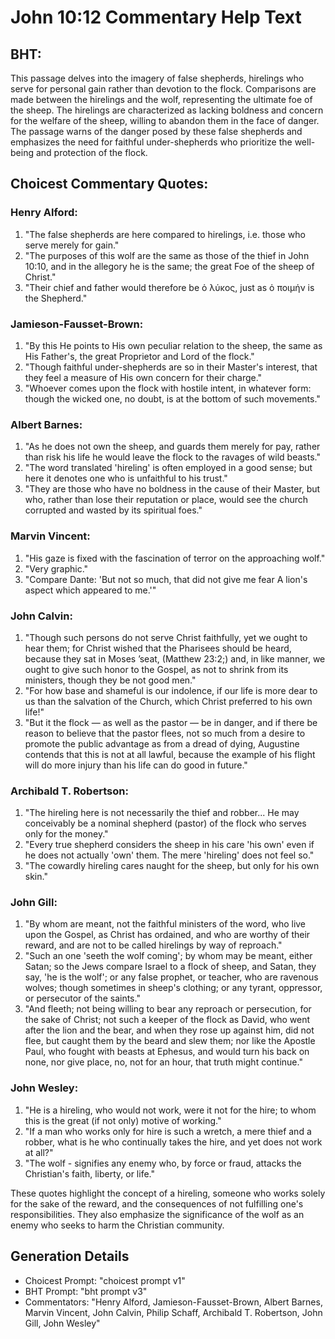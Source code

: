 # John 10:12 Commentary Help Text

## BHT:
This passage delves into the imagery of false shepherds, hirelings who serve for personal gain rather than devotion to the flock. Comparisons are made between the hirelings and the wolf, representing the ultimate foe of the sheep. The hirelings are characterized as lacking boldness and concern for the welfare of the sheep, willing to abandon them in the face of danger. The passage warns of the danger posed by these false shepherds and emphasizes the need for faithful under-shepherds who prioritize the well-being and protection of the flock.

## Choicest Commentary Quotes:
### Henry Alford:
1. "The false shepherds are here compared to hirelings, i.e. those who serve merely for gain."
2. "The purposes of this wolf are the same as those of the thief in John 10:10, and in the allegory he is the same; the great Foe of the sheep of Christ."
3. "Their chief and father would therefore be ὁ λύκος, just as ὁ ποιμήν is the Shepherd."

### Jamieson-Fausset-Brown:
1. "By this He points to His own peculiar relation to the sheep, the same as His Father's, the great Proprietor and Lord of the flock."
2. "Though faithful under-shepherds are so in their Master's interest, that they feel a measure of His own concern for their charge."
3. "Whoever comes upon the flock with hostile intent, in whatever form: though the wicked one, no doubt, is at the bottom of such movements."

### Albert Barnes:
1. "As he does not own the sheep, and guards them merely for pay, rather than risk his life he would leave the flock to the ravages of wild beasts."
2. "The word translated 'hireling' is often employed in a good sense; but here it denotes one who is unfaithful to his trust."
3. "They are those who have no boldness in the cause of their Master, but who, rather than lose their reputation or place, would see the church corrupted and wasted by its spiritual foes."

### Marvin Vincent:
1. "His gaze is fixed with the fascination of terror on the approaching wolf."
2. "Very graphic."
3. "Compare Dante: 'But not so much, that did not give me fear A lion's aspect which appeared to me.'"

### John Calvin:
1. "Though such persons do not serve Christ faithfully, yet we ought to hear them; for Christ wished that the Pharisees should be heard, because they sat in Moses ’seat, (Matthew 23:2;) and, in like manner, we ought to give such honor to the Gospel, as not to shrink from its ministers, though they be not good men."
2. "For how base and shameful is our indolence, if our life is more dear to us than the salvation of the Church, which Christ preferred to his own life!"
3. "But it the flock — as well as the pastor — be in danger, and if there be reason to believe that the pastor flees, not so much from a desire to promote the public advantage as from a dread of dying, Augustine contends that this is not at all lawful, because the example of his flight will do more injury than his life can do good in future."

### Archibald T. Robertson:
1. "The hireling here is not necessarily the thief and robber... He may conceivably be a nominal shepherd (pastor) of the flock who serves only for the money." 
2. "Every true shepherd considers the sheep in his care 'his own' even if he does not actually 'own' them. The mere 'hireling' does not feel so."
3. "The cowardly hireling cares naught for the sheep, but only for his own skin."

### John Gill:
1. "By whom are meant, not the faithful ministers of the word, who live upon the Gospel, as Christ has ordained, and who are worthy of their reward, and are not to be called hirelings by way of reproach."
2. "Such an one 'seeth the wolf coming'; by whom may be meant, either Satan; so the Jews compare Israel to a flock of sheep, and Satan, they say, 'he is the wolf'; or any false prophet, or teacher, who are ravenous wolves; though sometimes in sheep's clothing; or any tyrant, oppressor, or persecutor of the saints."
3. "And fleeth; not being willing to bear any reproach or persecution, for the sake of Christ; not such a keeper of the flock as David, who went after the lion and the bear, and when they rose up against him, did not flee, but caught them by the beard and slew them; nor like the Apostle Paul, who fought with beasts at Ephesus, and would turn his back on none, nor give place, no, not for an hour, that truth might continue."

### John Wesley:
1. "He is a hireling, who would not work, were it not for the hire; to whom this is the great (if not only) motive of working."
2. "If a man who works only for hire is such a wretch, a mere thief and a robber, what is he who continually takes the hire, and yet does not work at all?"
3. "The wolf - signifies any enemy who, by force or fraud, attacks the Christian's faith, liberty, or life."

These quotes highlight the concept of a hireling, someone who works solely for the sake of the reward, and the consequences of not fulfilling one's responsibilities. They also emphasize the significance of the wolf as an enemy who seeks to harm the Christian community.


## Generation Details
- Choicest Prompt: "choicest prompt v1"
- BHT Prompt: "bht prompt v3"
- Commentators: "Henry Alford, Jamieson-Fausset-Brown, Albert Barnes, Marvin Vincent, John Calvin, Philip Schaff, Archibald T. Robertson, John Gill, John Wesley"
